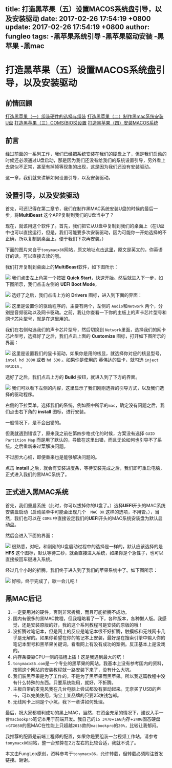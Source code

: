 title: 打造黑苹果（五）设置MACOS系统盘引导，以及安装驱动
date: 2017-02-26 17:54:19 +0800
update: 2017-02-26 17:54:19 +0800
author: fungleo
tags:
    -黑苹果系统引导
    -黑苹果驱动安装
    -黑苹果
    -黑mac
---

# 打造黑苹果（五）设置MACOS系统盘引导，以及安装驱动


## 前情回顾
[打造黑苹果（一）组装硬件的选择与组装](http://blog.csdn.net/fungleo/article/details/57412461)
[打造黑苹果（二）制作黑mac系统安装U盘](http://blog.csdn.net/fungleo/article/details/57414420)
[打造黑苹果（三）COMS(BIOS)设置](http://blog.csdn.net/fungleo/article/details/57415408)
[打造黑苹果（四）安装MACOS系统](http://blog.csdn.net/fungleo/article/details/57418830)

## 前言

经过前面的一系列工作，我们已经把系统安装在我们的硬盘上了，但是我们启动的时候还必须通过U盘启动，那是因为我们还没有给我们的系统设置引导，另外看上去貌似不正常，甚至有掉帧等现象的出现，这是因为我们还没有安装驱动。

这一章，我们就来讲解如何设置引导，以及安装驱动。

## 设置引导，以及安装驱动

首先，可还记得在第二章节，我们在制作黑MAC系统安装U盘的时候的最后一步，将**MultiBeast** 这个APP复制到我们的U盘当中了？

现在，就该用这个软件了。首先，我们把它从U盘中复制到我们的桌面上（在U盘中也可以直接运行，但是，我们可能要多次安装驱动，因为可能你一开始选择的不正确，所以复制到桌面上，便于我们下次再安装。）

下面的图片来自于`tonymacx86`网站，原文地址点击[这里](https://www.tonymacx86.com/threads/unibeast-install-macos-sierra-on-any-supported-intel-based-pc.200564/)，原文是英文的，你英语好的话，可以直接去读的哦。

我们打开复制到桌面上的**MultiBeast**软件，如下图所示：

![](https://raw.githubusercontent.com/fengcms/articles/master/image/65/2b1c00859ba2a79408700a2b06c6d9.png)
我们点击左上角第一个按钮 **Quick Start**，快速开始。然后就进入下一步，如下图所示，我们点击左侧的 **UEFI Boot Mode**，

![](https://raw.githubusercontent.com/fengcms/articles/master/image/4a/eba4d21582db7bc1252b22e8a14e98.png)
选好了之后，我们点击上方的 **Drivers** 图标，进入到下面的界面：

![](https://raw.githubusercontent.com/fengcms/articles/master/image/e6/3c35aa27d0a99311265e14f586aa20.png)
这里是设置你的驱动程序的，主要有两个，左侧的 `Audio`和`Network` 两个，分别是音频驱动以及网卡驱动。之前，我让你查看一下你的主板上的声卡芯片型号和网卡芯片型号，就是在这里用的。

我们在右侧勾选我们的声卡芯片型号，然后切换到 `Network`里面，选择我们的网卡芯片型号，选择好了之后，我们点击上面的 **Customize** 图标，打开如下图所示的界面：

![](https://raw.githubusercontent.com/fengcms/articles/master/image/24/606e174d6411c18508e49c1be738bb.png)
这里是设置我们的显卡驱动，如果你是用的核显，就选择你对应的核显型号， `intel hd 3000` 或者 `hd 530` 。如果你是使用的 英伟达的显卡，就勾选 `inject NVIDIA` 。

选好了之后，我们点击上方的 **Build** 按钮，就进入到了下方的界面。

![](https://raw.githubusercontent.com/fengcms/articles/master/image/5d/f16b180caa410590fc932e1c6ed04b.png)
我们可以看下左侧的内容，这里显示了我们刚刚选择的引导方式，以及我们选择的驱动程序。

右侧的下拉菜单，选择我们的系统，例如图中所示的`mac`，确定没有问题之后，我们点击右下角的 **install** 图标，进行安装。

一般情况下，是不会出错的。

但我就遇到错误了，原来我之前在第四步格式化的时候，方案没有选择 `GUID Partition Map` 而是用了默认的，导致在这里出错，而且无论如何也引导不了系统。之后重新来过菜解决问题。

不过胆大心细，即便重来也是能够解决问题的。

点击 **install** 之后，就会有安装进度条，等待安装完成之后，我们即可重启电脑，正式进入我们的黑MAC系统了。

## 正式进入黑MAC系统

首先，我们重启系统（此时，你可以拔掉你的U盘了。）选择**UEFI**开头的MAC系统安装盘启动（启动菜单中可能会出现几个　`MAC OX` 这样的选项，不用管。），当然，我们也可以在 `COMS` 中直接设定我们的**UEFI**开头的MAC系统安装盘为默认启动盘。

然后会进入下面的界面：

![](https://raw.githubusercontent.com/fengcms/articles/master/image/64/d10b9cc3f9df6c7704d36d7888c37d.png)
很熟悉，对吧，和刚刚的U盘启动过程中的选择是一样的，默认应该选择的是 **HFS** 这个图标，默认等待三秒，就会直接进入系统，如果你是个急性子，也可以直接按回车键进入系统。

经过几个小时的折腾，我们终于进入到了我们的苹果系统中了。如下图所示：

![](https://raw.githubusercontent.com/fengcms/articles/master/image/51/b57cf161d9e4f672a6d0294c7247ea.png)
好啦，终于完成了，歇一会儿吧！

## 黑MAC后记

1. 一定要用对的硬件，否则非常折腾，而且可能折腾不成功。
2. 国内有很多的黑MAC教程，但我粗略看了一下，各种版本，各种懒人版。我感觉，还是安装原版的好，我的这个系列教程可是安装的原版的哦！
3. 没折腾过笔记本，但是网上的反应是笔记本很不好折腾，触摸板和无线网卡几乎是无解的。如果你希望在你的笔记本上安装，最好是在搜索引擎中输入你的笔记本型号和黑苹果关键词，看看网上有没有成功的案例。反正基本上是没戏的。
4. 内存条要靠CPU一侧的插槽上插！这是我遇到最大的坑！
5. `tonymacx86.com`是一个专业的黑苹果的网站。我基本上没有参考国内的资料，按照这个网站的安装教程就一路安装下来了，没有什么大坑。
6. 我们装黑苹果是为了工作的，不是为了黑苹果而黑苹果。所以我这篇教程中没有什么特殊的东西。只要系统能用，就好，不折腾。
7. 主板自带的麦克风我在几台电脑上尝试都没有驱动起来。无奈买了USB的声卡，可以完美使用，淘宝上某品牌的只要25块钱包邮。
8. 无线网卡上网是个小坑，我下一章讲如何处理。

最后，祝大家都顺利成功的黑上MAC，当然，在资金充足的情况下，建议入手一台`macbookpro`笔记本用于前端开发。我自己的`i5 3470`+`16G`内存+`240G`固态硬盘+`GTX650`的黑MAC在性能上只超越`2015`款的`macbookpro`的`20%`，比较让我郁闷。

我推荐的配置是前端工程师的配置，如果你是要组装一台视频工作站，请参考`tonymacx86`网站，整一台预算在2万左右的比较合适，我就不说了。

本文由FungLeo原创，资料参考于`tonymacx86`，允许转载，但转载必须附注首发链接。谢谢。

